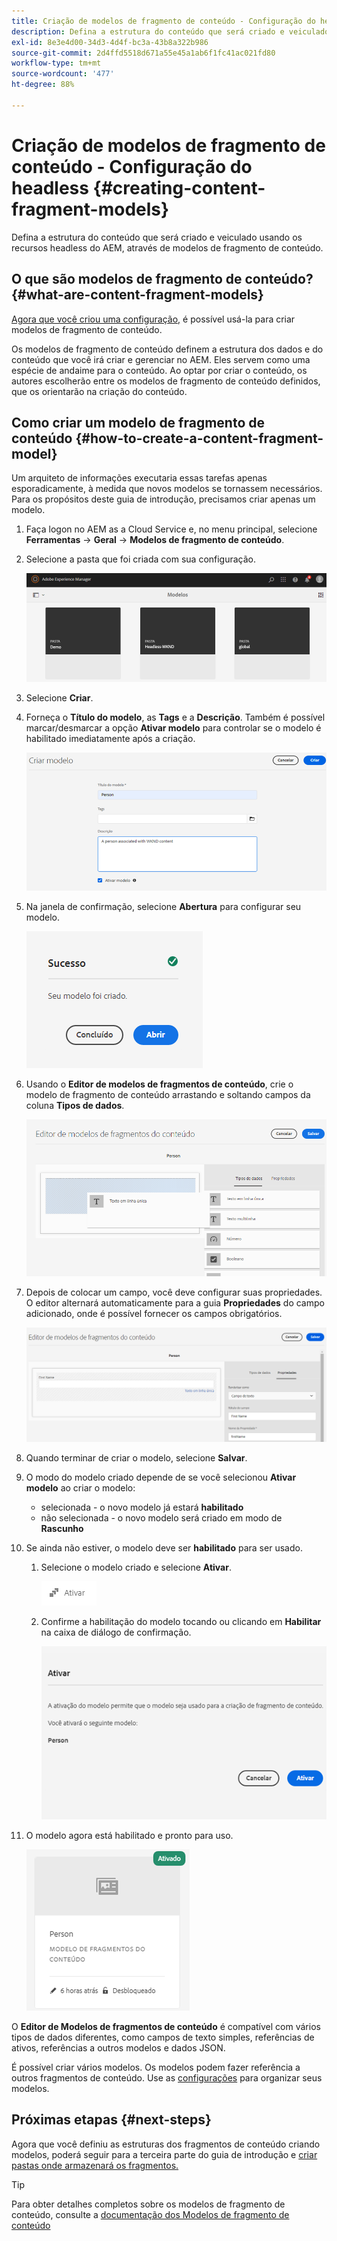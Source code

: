 ```yaml
---
title: Criação de modelos de fragmento de conteúdo - Configuração do headless
description: Defina a estrutura do conteúdo que será criado e veiculado usando os recursos headless do AEM, através de modelos de fragmento de conteúdo.
exl-id: 8e3e4d00-34d3-4d4f-bc3a-43b8a322b986
source-git-commit: 2d4ffd5518d671a55e45a1ab6f1fc41ac021fd80
workflow-type: tm+mt
source-wordcount: '477'
ht-degree: 88%

---
```


# Criação de modelos de fragmento de conteúdo - Configuração do headless {#creating-content-fragment-models}

Defina a estrutura do conteúdo que será criado e veiculado usando os recursos headless do AEM, através de modelos de fragmento de conteúdo.

## O que são modelos de fragmento de conteúdo? {#what-are-content-fragment-models}

[Agora que você criou uma configuração,](create-configuration.md) é possível usá-la para criar modelos de fragmento de conteúdo.

Os modelos de fragmento de conteúdo definem a estrutura dos dados e do conteúdo que você irá criar e gerenciar no AEM. Eles servem como uma espécie de andaime para o conteúdo. Ao optar por criar o conteúdo, os autores escolherão entre os modelos de fragmento de conteúdo definidos, que os orientarão na criação do conteúdo.

## Como criar um modelo de fragmento de conteúdo {#how-to-create-a-content-fragment-model}

Um arquiteto de informações executaria essas tarefas apenas esporadicamente, à medida que novos modelos se tornassem necessários. Para os propósitos deste guia de introdução, precisamos criar apenas um modelo.

1. Faça logon no AEM as a Cloud Service e, no menu principal, selecione **Ferramentas** -> **Geral** -> **Modelos de fragmento de conteúdo**.
1. Selecione a pasta que foi criada com sua configuração.

   ![A pasta de modelos](../assets/models-folder.png)
1. Selecione **Criar**.
1. Forneça o **Título do modelo**, as **Tags** e a **Descrição**. Também é possível marcar/desmarcar a opção **Ativar modelo** para controlar se o modelo é habilitado imediatamente após a criação.

   ![Criar um modelo](../assets/models-create.png)
1. Na janela de confirmação, selecione **Abertura** para configurar seu modelo.

   ![Janela de confirmação](../assets/models-confirmation.png)
1. Usando o **Editor de modelos de fragmentos de conteúdo**, crie o modelo de fragmento de conteúdo arrastando e soltando campos da coluna **Tipos de dados**.

   ![Arrastar e soltar campos](../assets/models-drag-and-drop.png)

1. Depois de colocar um campo, você deve configurar suas propriedades. O editor alternará automaticamente para a guia **Propriedades** do campo adicionado, onde é possível fornecer os campos obrigatórios.

   ![Configurar propriedades](../assets/models-configure-properties.png)

1. Quando terminar de criar o modelo, selecione **Salvar**.

1. O modo do modelo criado depende de se você selecionou **Ativar modelo** ao criar o modelo:
   * selecionada - o novo modelo já estará **habilitado**
   * não selecionada - o novo modelo será criado em modo de **Rascunho**

1. Se ainda não estiver, o modelo deve ser **habilitado** para ser usado.
   1. Selecione o modelo criado e selecione **Ativar**.

      ![Habilitação do modelo](../assets/models-enable.png)
   1. Confirme a habilitação do modelo tocando ou clicando em **Habilitar** na caixa de diálogo de confirmação.

      ![Caixa de diálogo de confirmação de habilitação](../assets/models-enabling.png)
1. O modelo agora está habilitado e pronto para uso.

   ![Modelo habilitado](../assets/models-enabled.png)

O **Editor de Modelos de fragmentos de conteúdo** é compatível com vários tipos de dados diferentes, como campos de texto simples, referências de ativos, referências a outros modelos e dados JSON.

É possível criar vários modelos. Os modelos podem fazer referência a outros fragmentos de conteúdo. Use as [configurações](create-configuration.md) para organizar seus modelos.

## Próximas etapas {#next-steps}

Agora que você definiu as estruturas dos fragmentos de conteúdo criando modelos, poderá seguir para a terceira parte do guia de introdução e [criar pastas onde armazenará os fragmentos.](create-assets-folder.md)

>[!TIP]
>
>Para obter detalhes completos sobre os modelos de fragmento de conteúdo, consulte a [documentação dos Modelos de fragmento de conteúdo](/help/sites-cloud/administering/content-fragments/content-fragment-models.md)
